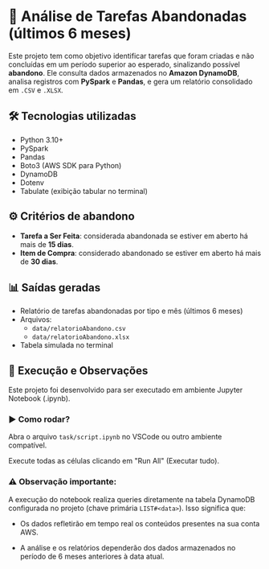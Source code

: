 # 🧹 Análise de Tarefas Abandonadas (últimos 6 meses)

Este projeto tem como objetivo identificar tarefas que foram criadas e não concluídas em um período superior ao esperado, sinalizando possível **abandono**. Ele consulta dados armazenados no **Amazon DynamoDB**, analisa registros com **PySpark** e **Pandas**, e gera um relatório consolidado em `.CSV` e `.XLSX`.

## 🛠️ Tecnologias utilizadas

- Python 3.10+
- PySpark
- Pandas
- Boto3 (AWS SDK para Python)
- DynamoDB
- Dotenv
- Tabulate (exibição tabular no terminal)

## ⚙️ Critérios de abandono

- **Tarefa a Ser Feita**: considerada abandonada se estiver em aberto há mais de **15 dias**.
- **Item de Compra**: considerado abandonado se estiver em aberto há mais de **30 dias**.

## 📊 Saídas geradas

- Relatório de tarefas abandonadas por tipo e mês (últimos 6 meses)
- Arquivos:
  - `data/relatorioAbandono.csv`
  - `data/relatorioAbandono.xlsx`
- Tabela simulada no terminal

## 🧪 Execução e Observações
Este projeto foi desenvolvido para ser executado em ambiente Jupyter Notebook (.ipynb).

### ▶️ Como rodar?

Abra o arquivo `task/script.ipynb` no VSCode ou outro ambiente compatível.

Execute todas as células clicando em "Run All" (Executar tudo).

### ⚠️ Observação importante:

A execução do notebook realiza queries diretamente na tabela DynamoDB configurada no projeto (chave primária `LIST#<data>`). Isso significa que:

- Os dados refletirão em tempo real os conteúdos presentes na sua conta AWS.

- A análise e os relatórios dependerão dos dados armazenados no período de 6 meses anteriores à data atual.

